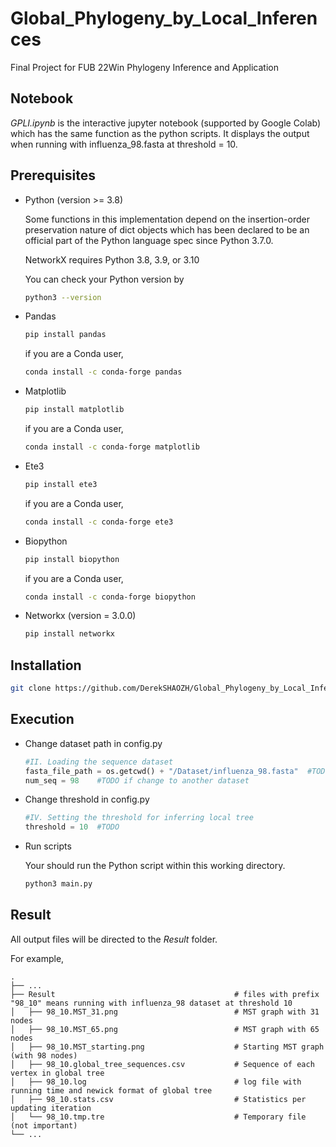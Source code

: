 # Global_Phylogeny_by_Local_Inferences
Final Project for FUB 22Win Phylogeny Inference and Application

## Notebook
*GPLI.ipynb* is the interactive jupyter notebook (supported by Google Colab) which has the same function as the python scripts. It displays the output when running with influenza_98.fasta at threshold = 10. 

## Prerequisites
* Python (version >= 3.8)

  Some functions in this implementation depend on the insertion-order preservation nature of dict objects which has been declared to be an official part of the Python language spec since Python 3.7.0. 
  
  NetworkX requires Python 3.8, 3.9, or 3.10
  
  You can check your Python version by 
  ```sh
  python3 --version
  ```
* Pandas
  ```sh
  pip install pandas
  ```
  if you are a Conda user,
  ```sh
  conda install -c conda-forge pandas
  ```
  
* Matplotlib
  ```sh
  pip install matplotlib
  ```
  if you are a Conda user,
  ```sh
  conda install -c conda-forge matplotlib
  ```

* Ete3
  ```sh
  pip install ete3
  ```
  if you are a Conda user,
  ```sh
  conda install -c conda-forge ete3
  ```
* Biopython
  ```sh
  pip install biopython
  ```
  if you are a Conda user,
  ```sh
  conda install -c conda-forge biopython
  ```
* Networkx (version = 3.0.0)
  ```sh
  pip install networkx
  ```
  
## Installation
```sh
git clone https://github.com/DerekSHAOZH/Global_Phylogeny_by_Local_Inferences/
```

## Execution
* Change dataset path in config.py
  ```python
  #II. Loading the sequence dataset
  fasta_file_path = os.getcwd() + "/Dataset/influenza_98.fasta"  #TODO if change to another dataset
  num_seq = 98    #TODO if change to another dataset
  ```
* Change threshold in config.py
  ```python
  #IV. Setting the threshold for inferring local tree
  threshold = 10  #TODO
  ```  

* Run scripts
  
  Your should run the Python script within this working directory.
  ```sh
  python3 main.py
  ```
## Result
All output files will be directed to the *Result* folder.

For example,

    .
    ├── ...
    ├── Result                                        # files with prefix "98_10" means running with influenza_98 dataset at threshold 10
    │   ├── 98_10.MST_31.png                          # MST graph with 31 nodes
    │   ├── 98_10.MST_65.png                          # MST graph with 65 nodes
    │   ├── 98_10.MST_starting.png                    # Starting MST graph (with 98 nodes)
    │   ├── 98_10.global_tree_sequences.csv           # Sequence of each vertex in global tree
    │   ├── 98_10.log                                 # log file with running time and newick format of global tree
    │   ├── 98_10.stats.csv                           # Statistics per updating iteration
    │   └── 98_10.tmp.tre                             # Temporary file (not important)
    └── ...
